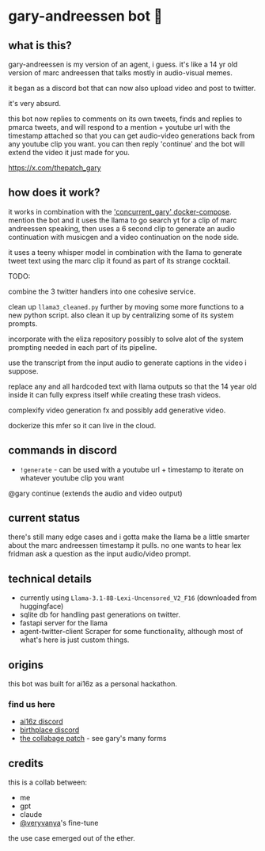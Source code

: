 ﻿# gary-andreessen bot 🤖

## what is this?
gary-andreessen is my version of an agent, i guess. it's like a 14 yr old version of marc andreessen that talks mostly in audio-visual memes.

it began as a discord bot that can now also upload video and post to twitter.

it's very absurd. 

this bot now replies to comments on its own tweets, finds and replies to pmarca tweets, and will respond to a mention + youtube url with the timestamp attached so that you can get audio-video generations back from any youtube clip you want. you can then reply 'continue' and the bot will extend the video it just made for you.

https://x.com/thepatch_gary

## how does it work?
it works in combination with the ['concurrent_gary' docker-compose](https://github.com/betweentwomidnights/gary-backend-combined). mention the bot and it uses the llama to go search yt for a clip of marc andreessen speaking, then uses a 6 second clip to generate an audio continuation with musicgen and a video continuation on the node side.

it uses a teeny whisper model in combination with the llama to generate tweet text using the marc clip it found as part of its strange cocktail.

TODO: 

combine the 3 twitter handlers into one cohesive service.

clean up `llama3_cleaned.py` further by moving some more functions to a new python script. 
also clean it up by centralizing some of its system prompts.

incorporate with the eliza repository possibly to solve alot of the system prompting needed in each part of its pipeline.

use the transcript from the input audio to generate captions in the video i suppose.

replace any and all hardcoded text with llama outputs so that the 14 year old inside it can fully express itself while creating these trash videos.

complexify video generation fx and possibly add generative video.

dockerize this mfer so it can live in the cloud.

## commands in discord
- `!generate` - can be used with a youtube url + timestamp to iterate on whatever youtube clip you want

@gary continue (extends the audio and video output)

## current status
there's still many edge cases and i gotta make the llama be a little smarter about the marc andreessen timestamp it pulls. no one wants to hear lex fridman ask a question as the input audio/video prompt.

## technical details
- currently using `Llama-3.1-8B-Lexi-Uncensored_V2_F16` (downloaded from huggingface)
- sqlite db for handling past generations on twitter.
- fastapi server for the llama
- agent-twitter-client Scraper for some functionality, although most of what's here is just custom things.

## origins
this bot was built for ai16z as a personal hackathon.

### find us here
- [ai16z discord](https://discord.gg/ai16z)
- [birthplace discord](https://discord.gg/VECkyXEnAd)
- [the collabage patch](https://thecollabagepatch.com) - see gary's many forms

## credits
this is a collab between:
- me
- gpt
- claude
- [@veryvanya](https://x.com/veryvanya)'s fine-tune

the use case emerged out of the ether.
